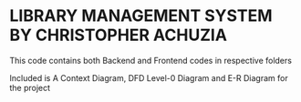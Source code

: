 <h1>LIBRARY MANAGEMENT SYSTEM BY CHRISTOPHER ACHUZIA</h1>

This code contains both Backend and Frontend codes in respective folders

Included is A Context Diagram, DFD Level-0 Diagram and E-R Diagram for the project

